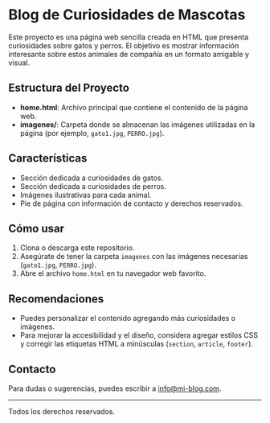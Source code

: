 # Blog de Curiosidades de Mascotas

Este proyecto es una página web sencilla creada en HTML que presenta curiosidades sobre gatos y perros. El objetivo es mostrar información interesante sobre estos animales de compañía en un formato amigable y visual.

## Estructura del Proyecto

- **home.html**: Archivo principal que contiene el contenido de la página web.
- **imagenes/**: Carpeta donde se almacenan las imágenes utilizadas en la página (por ejemplo, `gato1.jpg`, `PERRO.jpg`).

## Características

- Sección dedicada a curiosidades de gatos.
- Sección dedicada a curiosidades de perros.
- Imágenes ilustrativas para cada animal.
- Pie de página con información de contacto y derechos reservados.

## Cómo usar

1. Clona o descarga este repositorio.
2. Asegúrate de tener la carpeta `imagenes` con las imágenes necesarias (`gato1.jpg`, `PERRO.jpg`).
3. Abre el archivo `home.html` en tu navegador web favorito.

## Recomendaciones

- Puedes personalizar el contenido agregando más curiosidades o imágenes.
- Para mejorar la accesibilidad y el diseño, considera agregar estilos CSS y corregir las etiquetas HTML a minúsculas (`section`, `article`, `footer`).

## Contacto

Para dudas o sugerencias, puedes escribir a [info@mi-blog.com](mailto:info@mi-blog.com).

---
Todos los derechos reservados.